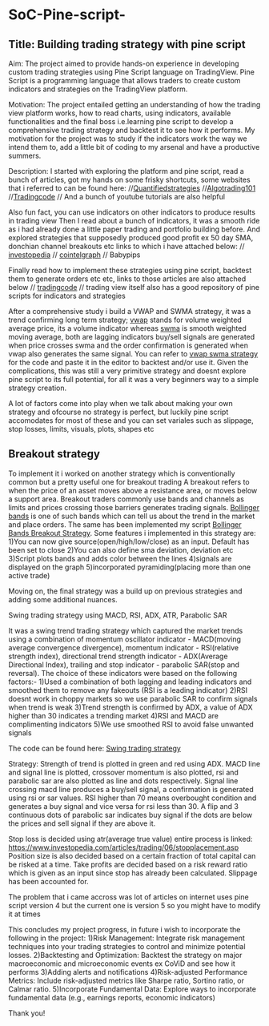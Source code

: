 # SoC-Pine-script-


Title: Building trading strategy with pine script
-

Aim: The project aimed to provide hands-on experience in developing custom trading strategies using Pine Script language on TradingView. Pine Script is a programming language that allows traders to create custom indicators and strategies on the TradingView platform. 

Motivation: The project entailed getting an understanding of how the trading view platform works, how to read charts, using indicators, available functionalities and the final boss i.e.learning pine script to develop a comprehensive trading strategy and backtest it to see how it performs. My motivation for the project was to study if the indicators work the way we intend them to, add a little bit of coding to my arsenal and have a productive summers.

Description: I started with exploring the platform and pine script, read a bunch of articles, got my hands on some frisky shortcuts, some websites that i referred to can be found here: 
//[Quantifiedstrategies](https://www.quantifiedstrategies.com/trading-strategies/)
//[Algotrading101](https://algotrading101.com/learn/pine-script-tradingview-guide/#:~:text=Pine%20script%20was%20designed%20to,up%20quickly%20and%20notice%20similarities.)
//[Tradingcode](https://www.tradingcode.net/tradingview-pine-script-course/)
// And a bunch of youtube tutorials are also helpful 

Also fun fact, you can use indicators on other indicators to produce results in trading view
Then I read about a bunch of indicators, it was a smooth ride as i had already done a little paper trading and portfolio building before. 
And explored strategies that supposedly produced good profit ex 50 day SMA, donchian channel breakouts etc links to which i have attached below:
// [investopedia](https://www.investopedia.com/top-7-technical-analysis-tools-4773275)
// [cointelgraph](https://cointelegraph.com/news/3-technical-analysis-strategies-that-help-confirm-winning-trades)
// Babypips

Finally read how to implement these strategies using pine script, backtest them to generate orders etc etc, links to those articles are also attached below 
// [tradingcode](https://www.tradingcode.net/tradingview/example-strategies/)
// trading view itself also has a good repository of pine scripts for indicators and strategies 

After a comprehensive study i build a VWAP and SWMA strategy, it was a trend confirming long term strategy; [vwap](https://navi.com/blog/volume-weighted-average-price/#:~:text=The%20VWAP%20indicator%20shows%20the,enter%20or%20exit%20the%20market.) stands for volume weighted average price, its a volume indicator whereas [swma](https://in.tradingview.com/scripts/swma/) is smooth weighted moving average, both are lagging indicators buy/sell signals are generated when price crosses swma and the order confirmation is generated when vwap also generates the same signal. You can refer to [vwap swma strategy](https://github.com/Vijanxoxo/SoC-Pine-script-/blob/main/vwap%20swma%20strategy) for the code and paste it in the editor to backtest and/or use it. 
Given the complications, this was still a very primitive strategy and doesnt explore pine script to its full potential, for all it was a very beginners way to a simple strategy creation.

A lot of factors come into play when we talk about making your own strategy and ofcourse no strategy is perfect, but luckily pine script accomodates for most of these and you can set variales such as slippage, stop losses, limits, visuals, plots, shapes etc



Breakout strategy
- 

To implement it i worked on another strategy which is conventionally common but a pretty useful one for breakout trading A breakout refers to when the price of an asset moves above a resistance area, or moves below a support area. Breakout traders commonly use bands and channels as limits and prices crossing those barriers generates trading signals. [Bollinger bands](https://www.babypips.com/learn/forex/bollinger-bands) is one of such bands which can tell us about the trend in the market and place orders. The same has been implemented my script [Bollinger Bands Breakout Strategy](bollinger_bands_breakout_strategy.txt). Some features i implemented in this strategy are: 
1)You can now give source(open/high/low/close) as an input. Default has been set to close 
2)You can also define sma deviation, deviation etc  
3)Script plots bands and adds color between the lines
4)signals are displayed on the graph 
5)incorporated pyramiding(placing more than one active trade)



Moving on, the final strategy was a build up on previous strategies and adding some additional nuances. 

Swing trading strategy using MACD, RSI, ADX, ATR, Parabolic SAR

It was a swing trend trading strategy which captured the market trends using a combination of momentum oscillator indicator - MACD(moving average convergence divergence), momentum indicator - RSI(relative strength index), directional trend strength indicator - ADX(Average Directional Index), trailing and stop indicator - parabolic SAR(stop and reversal). The choice of these indicators were based on the following factors:-
1)Used a combination of both lagging and leading indicators and smoothed them to remove any fakeouts (RSI is a leading indicator)
2)RSI doesnt work in choppy markets so we use parabolic SAR to confirm signals when trend is weak
3)Trend strength is confirmed by ADX, a value of ADX higher than 30 indicates a trending market
4)RSI and MACD are complimenting indicators 
5)We use smoothed RSI to avoid false unwanted signals

The code can be found here: [Swing trading strategy](initial_swing_trading_strategy.txt)

Strategy: Strength of trend is plotted in green and red using ADX. MACD line and signal line is plotted, crossover momentum is also plotted, rsi and parabolic sar are also plotted as line and dots respectively. Signal line crossing macd line produces a buy/sell signal, a confirmation is generated using rsi or sar values. RSI higher than 70 means overbought condition and generates a buy signal and vice versa for rsi less than 30. A flip and 3 continuous dots of parabolic sar indicates buy signal if the dots are below the prices and sell signal if they are above it. 

Stop loss is decided using atr(average true value) entire process is linked: https://www.investopedia.com/articles/trading/06/stopplacement.asp
Position size is also decided based on a certain fraction of total capital can be risked at a time. 
Take profits are decided based on a risk reward ratio which is given as an input since stop has already been calculated.
Slippage has been accounted for.

The problem that i came accross was lot of articles on internet uses pine script version 4 but the current one is version 5 so you might have to modify it at times


This concludes my project progress, in future i wish to incorporate the following in the project:
1)Risk Management: Integrate risk management techniques into your trading strategies to control and minimize potential losses.
2)Backtesting and Optimization: Backtest the strategy on major macroeconomic and microeconomic events ex CoViD and see how it performs 
3)Adding alerts and notifications
4)Risk-adjusted Performance Metrics: Include risk-adjusted metrics like Sharpe ratio, Sortino ratio, or Calmar ratio.
5)Incorporate Fundamental Data: Explore ways to incorporate fundamental data (e.g., earnings reports, economic indicators)


Thank you!


